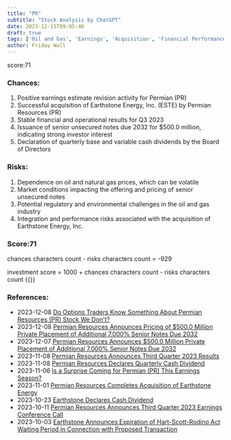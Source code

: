 ```yaml
---
title: "PR"
subtitle: "Stock Analysis by ChatGPT"
date: 2023-12-15T09:05:46
draft: true
tags: ['Oil and Gas', 'Earnings', 'Acquisition', 'Financial Performance', 'Dividends']
author: Friday Wall
---
```


score:71
### Chances:
1. Positive earnings estimate revision activity for Permian (PR)
2. Successful acquisition of Earthstone Energy, Inc. (ESTE) by Permian Resources (PR)
3. Stable financial and operational results for Q3 2023
4. Issuance of senior unsecured notes due 2032 for $500.0 million, indicating strong investor interest
5. Declaration of quarterly base and variable cash dividends by the Board of Directors
### Risks:
1. Dependence on oil and natural gas prices, which can be volatile
2. Market conditions impacting the offering and pricing of senior unsecured notes
3. Potential regulatory and environmental challenges in the oil and gas industry
4. Integration and performance risks associated with the acquisition of Earthstone Energy, Inc.
### Score:71
chances characters count - risks characters count = -929

investment score = 1000 + chances characters count - risks characters count
{{<tradingview symbol="NYSE:PR">}}
### References:
- 2023-12-08 [Do Options Traders Know Something About Permian Resources (PR) Stock We Don't?](https://finance.yahoo.com/news/options-traders-know-something-permian-134400585.html)
- 2023-12-08 [Permian Resources Announces Pricing of $500.0 Million Private Placement of Additional 7.000% Senior Notes Due 2032](https://finance.yahoo.com/news/permian-resources-announces-pricing-500-210600028.html)
- 2023-12-07 [Permian Resources Announces $500.0 Million Private Placement of Additional 7.000% Senior Notes Due 2032](https://finance.yahoo.com/news/permian-resources-announces-500-0-135200774.html)
- 2023-11-08 [Permian Resources Announces Third Quarter 2023 Results](https://finance.yahoo.com/news/permian-resources-announces-third-quarter-210500755.html)
- 2023-11-08 [Permian Resources Declares Quarterly Cash Dividend](https://finance.yahoo.com/news/permian-resources-declares-quarterly-cash-210300289.html)
- 2023-11-06 [Is a Surprise Coming for Permian (PR) This Earnings Season?](https://finance.yahoo.com/news/surprise-coming-permian-pr-earnings-134800868.html)
- 2023-11-01 [Permian Resources Completes Acquisition of Earthstone Energy](https://finance.yahoo.com/news/permian-resources-completes-acquisition-earthstone-132600650.html)
- 2023-10-23 [Earthstone Declares Cash Dividend](https://finance.yahoo.com/news/earthstone-declares-cash-dividend-105800838.html)
- 2023-10-11 [Permian Resources Announces Third Quarter 2023 Earnings Conference Call](https://finance.yahoo.com/news/permian-resources-announces-third-quarter-110500398.html)
- 2023-10-03 [Earthstone Announces Expiration of Hart-Scott-Rodino Act Waiting Period in Connection with Proposed Transaction](https://finance.yahoo.com/news/earthstone-announces-expiration-hart-scott-124200950.html)


                